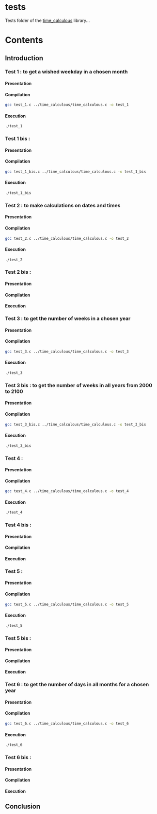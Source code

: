 # tests

Tests folder of the [time_calculous](https://github.com/Vicken-Ghoubiguian/time_calculous) library...

# Contents

## Introduction

### Test 1 : to get a wished weekday in a chosen month

#### Presentation

#### Compilation

```bash
gcc test_1.c ../time_calculous/time_calculous.c -o test_1
```

#### Execution

```bash
./test_1
```

### Test 1 bis :

#### Presentation

#### Compilation

```bash
gcc test_1_bis.c ../time_calculous/time_calculous.c -o test_1_bis
```

#### Execution

```bash
./test_1_bis
```

### Test 2 : to make calculations on dates and times

#### Presentation

#### Compilation

```bash
gcc test_2.c ../time_calculous/time_calculous.c -o test_2
```

#### Execution

```bash
./test_2
```

### Test 2 bis :

#### Presentation

#### Compilation

#### Execution

### Test 3 : to get the number of weeks in a chosen year

#### Presentation

#### Compilation

```bash
gcc test_3.c ../time_calculous/time_calculous.c -o test_3
```

#### Execution

```bash
./test_3
```

### Test 3 bis : to get the number of weeks in all years from 2000 to 2100

#### Presentation

#### Compilation

```bash
gcc test_3_bis.c ../time_calculous/time_calculous.c -o test_3_bis
```

#### Execution

```bash
./test_3_bis
```

### Test 4 :

#### Presentation

#### Compilation

```bash
gcc test_4.c ../time_calculous/time_calculous.c -o test_4
```

#### Execution

```bash
./test_4
```

### Test 4 bis :

#### Presentation

#### Compilation

#### Execution

### Test 5 :

#### Presentation

#### Compilation

```bash
gcc test_5.c ../time_calculous/time_calculous.c -o test_5
```

#### Execution

```bash
./test_5
```

### Test 5 bis :

#### Presentation

#### Compilation

#### Execution

### Test 6 : to get the number of days in all months for a chosen year

#### Presentation

#### Compilation

```bash
gcc test_6.c ../time_calculous/time_calculous.c -o test_6
```

#### Execution

```bash
./test_6
```

### Test 6 bis :

#### Presentation

#### Compilation

#### Execution

## Conclusion

